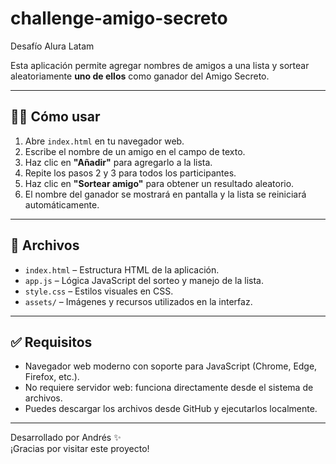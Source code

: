 # challenge-amigo-secreto
Desafío Alura Latam

Esta aplicación permite agregar nombres de amigos a una lista y sortear aleatoriamente **uno de ellos** como ganador del Amigo Secreto.

---

## 🧑‍💻 Cómo usar

1. Abre `index.html` en tu navegador web.
2. Escribe el nombre de un amigo en el campo de texto.
3. Haz clic en **"Añadir"** para agregarlo a la lista.
4. Repite los pasos 2 y 3 para todos los participantes.
5. Haz clic en **"Sortear amigo"** para obtener un resultado aleatorio.
6. El nombre del ganador se mostrará en pantalla y la lista se reiniciará automáticamente.


---

## 📁 Archivos

- `index.html` – Estructura HTML de la aplicación.
- `app.js` – Lógica JavaScript del sorteo y manejo de la lista.
- `style.css` – Estilos visuales en CSS.
- `assets/` – Imágenes y recursos utilizados en la interfaz.

---

## ✅ Requisitos

- Navegador web moderno con soporte para JavaScript (Chrome, Edge, Firefox, etc.).
- No requiere servidor web: funciona directamente desde el sistema de archivos.
- Puedes descargar los archivos desde GitHub y ejecutarlos localmente.

---


Desarrollado por Andrés ✨  
¡Gracias por visitar este proyecto!

